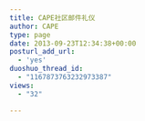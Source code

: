 ```yaml
---
title: CAPE社区邮件礼仪
author: CAPE
type: page
date: 2013-09-23T12:34:38+00:00
posturl_add_url:
  - 'yes'
duoshuo_thread_id:
  - "1167873763232973387"
views:
  - "32"

---
```

